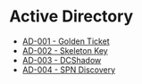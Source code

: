 # Active Directory

* [AD-001 - Golden Ticket](https://pentestlab.blog/2018/04/09/golden-ticket/)
* [AD-002 - Skeleton Key](https://pentestlab.blog/2018/04/10/skeleton-key/)
* [AD-003 - DCShadow](https://pentestlab.blog/2018/04/16/dcshadow/)
* [AD-004 - SPN Discovery](https://pentestlab.blog/2018/06/04/spn-discovery/)
